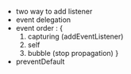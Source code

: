 - two way to add listener
- event delegation
- event order : {
	1. capturing (addEventListener)
	2. self
	3. bubble (stop propagation)
} 
- preventDefault
